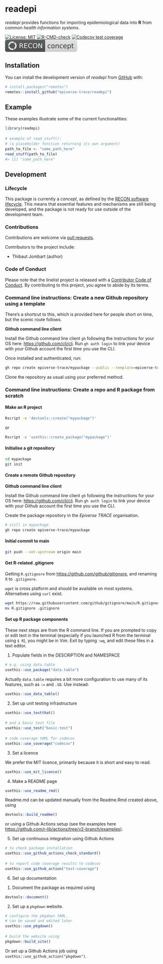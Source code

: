 
<!-- README.md is generated from README.Rmd. Please edit that file -->

# readepi

*readepi* provides functions for importing epidemiological data into
**R** from common *health information systems*.

<!-- badges: start -->

[![License:
MIT](https://img.shields.io/badge/License-MIT-yellow.svg)](https://opensource.org/licenses/MIT)
[![R-CMD-check](https://github.com/epiverse-trace/readepi/actions/workflows/R-CMD-check.yaml/badge.svg)](https://github.com/epiverse-trace/readepi/actions/workflows/R-CMD-check.yaml)
[![Codecov test
coverage](https://codecov.io/gh/epiverse-trace/readepi/branch/main/graph/badge.svg)](https://app.codecov.io/gh/epiverse-trace/readepi?branch=main)
[![lifecycle-concept](https://raw.githubusercontent.com/reconverse/reconverse.github.io/master/images/badge-concept.svg)](https://www.reconverse.org/lifecycle.html#concept)
<!-- badges: end -->

## Installation

You can install the development version of *readepi* from
[GitHub](https://github.com/) with:

``` r
# install.packages("remotes")
remotes::install_github("epiverse-trace/readepi")
```

## Example

These examples illustrate some of the current functionalities:

``` r
library(readepi)

# example of read_stuff():
# (a placeholder function returning its own argument)
path_to_file <- "some_path_here"
read_stuff(path_to_file)
#> [1] "some_path_here"
```

## Development

### Lifecycle

This package is currently a *concept*, as defined by the [RECON software
lifecycle](https://www.reconverse.org/lifecycle.html). This means that
essential features and mechanisms are still being developed, and the
package is not ready for use outside of the development team.

### Contributions

Contributions are welcome via [pull
requests](https://github.com/epiverse-trace/readepi/pulls).

Contributors to the project include:

  - Thibaut Jombart (author)

### Code of Conduct

Please note that the linelist project is released with a [Contributor
Code of
Conduct](https://contributor-covenant.org/version/2/0/CODE_OF_CONDUCT.html).
By contributing to this project, you agree to abide by its terms.

### Command line instructions: Create a new Github repository using a template

There’s a shortcut to this, which is provided here for people short on
time, but the scenic route follows.

**Github command line client**

Install the Github command line client `gh` following the instructions
for your OS here: <https://github.com/cli/cli>. Run `gh auth login` to
link your device with your Github account the first time you use the
CLI.

Once installed and authenticated, run:

``` sh
gh repo create epiverse-trace/mypackage --public --template=epiverse-trace/packagetemplate
```

Clone the repository as usual using your preferred method.

### Command line instructions: Create a repo and R package from scratch

#### Make an R project

``` sh
Rscript -e 'devtools::create("mypackage")'
```

or

``` sh
Rscript -e 'usethis::create_package("mypackage")'
```

#### Initialise a git repository

``` sh
cd mypackage
git init
```

#### Create a remote Github repository

**Github command line client**

Install the Github command line client `gh` following the instructions
for your OS here: <https://github.com/cli/cli>. Run `gh auth login` to
link your device with your Github account the first time you use the
CLI.

Create the package repository in the *Epiverse TRACE* organisation.

``` sh
# still in mypackage
gh repo create epiverse-trace/mypackage
```

#### Initial commit to main

``` sh
git push --set-upstream origin main
```

#### Get R-related .gitignore

Getting `R.gitignore` from <https://github.com/github/gitignore>, and
renaming it to `.gitignore`.

`wget` is cross platform and should be available on most systems.
Alternatives using `curl` exist.

``` sh
wget https://raw.githubusercontent.com/github/gitignore/main/R.gitignore
mv R.gitignore .gitignore
```

#### Set up R package components

These next steps are from the R command line. If you are prompted to
copy or edit text in the terminal (especially if you launched R from the
terminal using `$ R`), you might be in Vim. Exit by typing `:wq`, and
edit these files in a text editor.

1.  Populate fields in the DESCRIPTION and NAMESPACE

<!-- end list -->

``` r
# e.g. using data.table
usethis::use_package("data.table")
```

Actually `data.table` requires a bit more configuration to use many of
its features, such as `:=` and `.SD`. Use instead:

``` r
usethis::use_data_table()
```

2.  Set up unit testing infrastructure

<!-- end list -->

``` r
usethis::use_testthat()

# and a basic test file
usethis::use_test("basic-test")

# code coverage YAML for codecov
usethis::use_coverage("codecov")
```

3.  Set a licence

We prefer the MIT licence, primarily because it is short and easy to
read.

``` r
usethis::use_mit_licence()
```

4.  Make a README page

<!-- end list -->

``` r
usethis::use_readme_rmd()
```

Readme.md can be updated manually from the Readme.Rmd created above,
using

``` r
devtools::build_readme()
```

or using a Github Actions setup (see the examples here
<https://github.com/r-lib/actions/tree/v2-branch/examples>).

5.  Set up continuous integration using Github Actions

<!-- end list -->

``` r
# to check package installation
usethis::use_github_actions_check_standard()

# to report code coverage results to codecov
usethis::use_github_action("test-coverage")
```

6.  Set up documentation

<!-- end list -->

1.  Document the package as required using

<!-- end list -->

``` r
devtools::document()
```

2.  Set up a `pkgdown` website.

<!-- end list -->

``` r
# configure the pkgdown YAML.
# can be saved and edited later
usethis::use_pkgdown()

# build the website using
pkgdown::build_site()
```

Or set up a Github Actions job using
`usethis::use_github_action("pkgdown")`.
